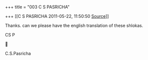 +++
title = "003 C S PASRICHA"

+++
[[C S PASRICHA	2011-05-22, 11:50:50 [Source](https://groups.google.com/g/samskrita/c/RRnL4ROHx1Y)]]



Thanks. can we please have the english translation of these shlokas.

CS P  
  



C.S.Pasricha  
  

